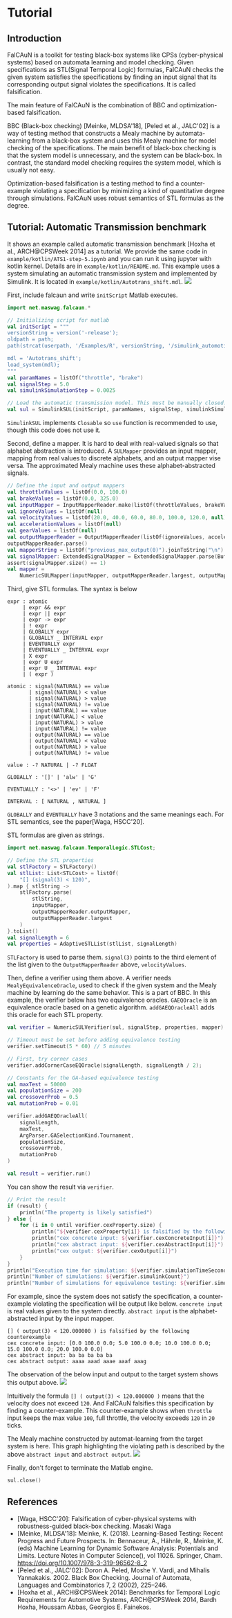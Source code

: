 # Tutorial
## Introduction
FalCAuN is a toolkit for testing black-box systems like CPSs (cyber-physical systems) based on automata learning and model checking.
Given specifications as STL(Signal Temporal Logic) formulas,
FalCAuN checks the given system satisfies the specifications by finding an input signal that its corresponding output signal violates the specifications.
It is called falsification.

The main feature of FalCAuN is the combination of BBC and optimization-based falsification.

BBC (Black-box checking) [Meinke, MLDSA'18], [Peled et al., JALC'02] is a way of testing method that constructs a Mealy machine by automata-learning from a black-box system and
uses this Mealy machine for model checking of the specifications.
The main benefit of black-box checking is that the system model is unnecessary, and the system can be black-box.
In contrast, the standard model checking requires the system model, which is usually not easy.


Optimization-based falsification is a testing method to find a counter-example
violating a specification by minimizing a kind of quantitative degree through simulations. FalCAuN uses robust semantics of STL formulas as the degree.

<!-- ![](bbc-workflow.png) -->

## Tutorial: Automatic Transmission benchmark
It shows an example called automatic transmission benchmark [Hoxha et al., ARCH@CPSWeek 2014] as a tutorial.
We provide the same code in `example/kotlin/ATS1-step-5.ipynb` and you can run it using jupyter with kotlin kernel.
Details are in `example/kotlin/README.md`.
This example uses a system simulating an automatic transmission system and implemented by Simulink.
It is located in `example/kotlin/Autotrans_shift.mdl`.
![](ats.png)

First, include falcaun and write `initScript` Matlab executes.
```kotlin
import net.maswag.falcaun.*

// Initializing script for matlab
val initScript = """
versionString = version('-release');
oldpath = path;
path(strcat(userpath, '/Examples/R', versionString, '/simulink_automotive/ModelingAnAutomaticTransmissionControllerExample/'), oldpath);

mdl = 'Autotrans_shift';
load_system(mdl);
"""
val paramNames = listOf("throttle", "brake")
val signalStep = 5.0
val simulinkSimulationStep = 0.0025

// Load the automatic transmission model. This must be manually closed!!
val sul = SimulinkSUL(initScript, paramNames, signalStep, simulinkSimulationStep)
```
`SimulinkSUL` implements `Closable` so `use` function is recommended to use, though this code does not use it.

Second, define a mapper.
It is hard to deal with real-valued signals so that
alphabet abstraction is introduced.
A `SULMapper` provides an input mapper, mapping from real values to discrete alphabets, and an output mapper vise versa.
The approximated Mealy machine uses these alphabet-abstracted signals.
```kotlin
// Define the input and output mappers
val throttleValues = listOf(0.0, 100.0)
val brakeValues = listOf(0.0, 325.0)
val inputMapper = InputMapperReader.make(listOf(throttleValues, brakeValues))
val ignoreValues = listOf(null)
val velocityValues = listOf(20.0, 40.0, 60.0, 80.0, 100.0, 120.0, null)
val accelerationValues = listOf(null)
val gearValues = listOf(null)
val outputMapperReader = OutputMapperReader(listOf(ignoreValues, accelerationValues, gearValues, velocityValues))
outputMapperReader.parse()
val mapperString = listOf("previous_max_output(0)").joinToString("\n")
val signalMapper: ExtendedSignalMapper = ExtendedSignalMapper.parse(BufferedReader(StringReader(mapperString)))
assert(signalMapper.size() == 1)
val mapper =
    NumericSULMapper(inputMapper, outputMapperReader.largest, outputMapperReader.outputMapper, signalMapper)
```

Third, give STL formulas.
The syntax is below
```
expr : atomic
     | expr && expr
     | expr || expr
     | expr -> expr
     | ! expr
     | GLOBALLY expr
     | GLOBALLY _ INTERVAL expr
     | EVENTUALLY expr
     | EVENTUALLY _ INTERVAL expr
     | X expr
     | expr U expr
     | expr U _ INTERVAL expr
     | ( expr )

atomic : signal(NATURAL) == value
       | signal(NATURAL) < value
       | signal(NATURAL) > value
       | signal(NATURAL) != value
       | input(NATURAL) == value
       | input(NATURAL) < value
       | input(NATURAL) > value
       | input(NATURAL) != value
       | output(NATURAL) == value
       | output(NATURAL) < value
       | output(NATURAL) > value
       | output(NATURAL) != value

value : -? NATURAL | -? FLOAT

GLOBALLY : '[]' | 'alw' | 'G'

EVENTUALLY : '<>' | 'ev' | 'F'

INTERVAL : [ NATURAL , NATURAL ]
```
`GLOBALLY` and `EVENTUALLY` have 3 notations and the same meanings each.
For STL semantics, see the paper[Waga, HSCC'20].

STL formulas are given as strings.
```kotlin
import net.maswag.falcaun.TemporalLogic.STLCost;

// Define the STL properties
val stlFactory = STLFactory()
val stlList: List<STLCost> = listOf(
    "[] (signal(3) < 120)",
).map { stlString ->
    stlFactory.parse(
        stlString,
        inputMapper,
        outputMapperReader.outputMapper,
        outputMapperReader.largest
    )
}.toList()
val signalLength = 6
val properties = AdaptiveSTLList(stlList, signalLength)
```
`STLFactory` is used to parse them.
`signal(3)` points to the third element of the list given to the `OutputMapperReader` above, `velocityValues`.

<!-- `AdaptiveSTLList` has the feature to find a violating signal efficiently. [Shijubo+, RV'21] -->

Then, define a verifier using them above.
A verifier needs `MealyEquivalenceOracle`, used to check
if the given system and the Mealy machine by learning do the same behavior.
This is a part of BBC.
In this example, the verifier below has two equivalence oracles.
`GAEQOracle` is an equivalence oracle based on a genetic algorithm.
`addGAEQOracleAll` adds this oracle for each STL property.
```kotlin
val verifier = NumericSULVerifier(sul, signalStep, properties, mapper)

// Timeout must be set before adding equivalence testing
verifier.setTimeout(5 * 60) // 5 minutes

// First, try corner cases
verifier.addCornerCaseEQOracle(signalLength, signalLength / 2);

// Constants for the GA-based equivalence testing
val maxTest = 50000
val populationSize = 200
val crossoverProb = 0.5
val mutationProb = 0.01

verifier.addGAEQOracleAll(
    signalLength,
    maxTest,
    ArgParser.GASelectionKind.Tournament,
    populationSize,
    crossoverProb,
    mutationProb
)

val result = verifier.run()
```

You can show the result via `verifier`.
```kotlin
// Print the result
if (result) {
    println("The property is likely satisfied")
} else {
    for (i in 0 until verifier.cexProperty.size) {
        println("${verifier.cexProperty[i]} is falsified by the following counterexample")
        println("cex concrete input: ${verifier.cexConcreteInput[i]}")
        println("cex abstract input: ${verifier.cexAbstractInput[i]}")
        println("cex output: ${verifier.cexOutput[i]}")
    }
}
println("Execution time for simulation: ${verifier.simulationTimeSecond} [sec]")
println("Number of simulations: ${verifier.simulinkCount}")
println("Number of simulations for equivalence testing: ${verifier.simulinkCountForEqTest}")
```

For example, since the system does not satisfy the specification,
a counter-example violating the specification will be output like below.
`concrete input` is real values given to the system directly.
`abstract input` is the alphabet-abstracted input by the input mapper.
```
[] ( output(3) < 120.000000 ) is falsified by the following counterexample
cex concrete input: [0.0 100.0 0.0; 5.0 100.0 0.0; 10.0 100.0 0.0; 15.0 100.0 0.0; 20.0 100.0 0.0]
cex abstract input: ba ba ba ba ba
cex abstract output: aaaa aaad aaae aaaf aaag
```

The observation of the below input and output to the target system shows this output above.
![](timeline.png)

Intuitively the formula `[] ( output(3) < 120.000000 )` means that
the velocity does not exceed `120`.
And FalCAuN falsifies this specification by finding a counter-example.
This counter-example shows when `throttle` input keeps the max value `100`, full throttle, the velocity exceeds `120` in `20` ticks.

The Mealy machine constructed by automat-learning from the target system is here.
This graph highlighting the violating path is described by the above `abstract input` and `abstract output`.
![](learned-mealy-machine.png)


Finally, don't forget to terminate the Matlab engine.
```kotlin
sul.close()
```

References
----------

<!-- - [Shijubo+, RV'21] Efficient Black-Box Checking via Model Checking with Strengthened Specifications. Junya Shijubo, Masaki Waga, and Kohei Suenaga -->
- [Waga, HSCC'20]: Falsification of cyber-physical systems with robustness-guided black-box checking. Masaki Waga
- [Meinke, MLDSA'18]: Meinke, K. (2018). Learning-Based Testing: Recent Progress and Future Prospects. In: Bennaceur, A., Hähnle, R., Meinke, K. (eds) Machine Learning for Dynamic Software Analysis: Potentials and Limits. Lecture Notes in Computer Science(), vol 11026. Springer, Cham. https://doi.org/10.1007/978-3-319-96562-8_2
- [Peled et al., JALC'02]: Doron A. Peled, Moshe Y. Vardi, and Mihalis Yannakakis. 2002. Black Box Checking. Journal of Automata, Languages and Combinatorics 7, 2 (2002), 225–246.
- [Hoxha et al., ARCH@CPSWeek 2014]: Benchmarks for Temporal Logic Requirements for Automotive Systems, ARCH@CPSWeek 2014, Bardh Hoxha, Houssam Abbas, Georgios E. Fainekos.
